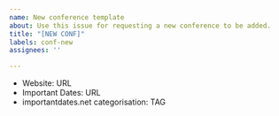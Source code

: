 ```yaml
---
name: New conference template
about: Use this issue for requesting a new conference to be added.
title: "[NEW CONF]"
labels: conf-new
assignees: ''

---
```


- Website: URL
- Important Dates: URL
- importantdates.net categorisation: TAG
